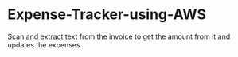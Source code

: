 # Expense-Tracker-using-AWS
Scan and extract text from the invoice to get the amount from it and updates the expenses.
